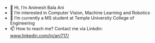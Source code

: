 - 👋 Hi, I’m Animesh Bala Ani
- 👀 I’m interested in Computer Vision, Machine Learning and Robotics
- 🌱 I’m currently a MS student at Temple University College of Engineering
- 📫 How to reach me? Contact me via Linkdin: www.linkedin.com/in/ani717/

<!---
ANI717/ANI717 is a ✨ special ✨ repository because its `README.md` (this file) appears on your GitHub profile.
You can click the Preview link to take a look at your changes.
--->
